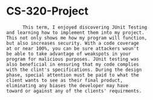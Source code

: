 # CS-320-Project

          This term, I enjoyed discovering JUnit Testing 
    and learning how to implement them into my project. 
    This not only shows me how my program will function, 
    but also increases security. With a code coverage 
    at or near 100%, you can be sure attackers woun't 
    be able to take advantage of weakspots in your 
    program for malicious purposes. JUnit testing was 
    also beneficial in ensuring that my code complies 
    with the clint's specifications. During the design 
    phase, special attention must be paid to what the 
    client wants to see as their final product, 
    eliminating any biases the developer may have 
    toward or against any of the clients' requirments. 
